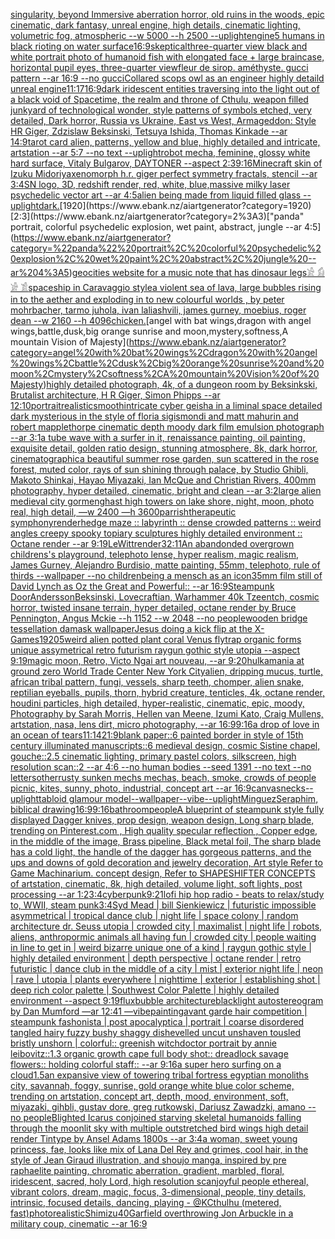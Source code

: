 [singularity, beyond Immersive aberration horror, old ruins in the woods, epic cinematic, dark fantasy, unreal engine, high details, cinematic lighting, volumetric fog, atmospheric --w 5000 --h 2500 --uplight](https://www.ebank.nz/aiartgenerator?category=singularity%2C%20beyond%20Immersive%20aberration%20horror%2C%20old%20ruins%20in%20the%20woods%2C%20epic%20cinematic%2C%20dark%20fantasy%2C%20unreal%20engine%2C%20high%20details%2C%20cinematic%20lighting%2C%20volumetric%20fog%2C%20atmospheric%20--w%205000%20--h%202500%20--uplight)[engine](https://www.ebank.nz/aiartgenerator?category=engine)[5 humans in black rioting on water surface](https://www.ebank.nz/aiartgenerator?category=5%20humans%20in%20black%20rioting%20on%20water%20surface)[16:9](https://www.ebank.nz/aiartgenerator?category=16%3A9)[skeptical](https://www.ebank.nz/aiartgenerator?category=skeptical)[three-quarter view black and white portrait photo of humanoid fish with elongated face + large braincase, horizontal pupil eyes, three-quarter view](https://www.ebank.nz/aiartgenerator?category=three-quarter%20view%20black%20and%20white%20portrait%20photo%20of%20humanoid%20fish%20with%20elongated%20face%20%2B%20large%20braincase%2C%20horizontal%20pupil%20eyes%2C%20three-quarter%20view)[fleur de sirop. améthyste. gucci pattern --ar 16:9 --no gucci](https://www.ebank.nz/aiartgenerator?category=fleur%20de%20sirop.%20am%C3%A9thyste.%20gucci%20pattern%20--ar%2016%3A9%20--no%20gucci)[Collared scops owl as an engineer highly detaild unreal engine](https://www.ebank.nz/aiartgenerator?category=Collared%20scops%20owl%20as%20an%20engineer%20highly%20detaild%20unreal%20engine)[11:17](https://www.ebank.nz/aiartgenerator?category=11%3A17)[16:9](https://www.ebank.nz/aiartgenerator?category=16%3A9)[dark iridescent entities traversing into the light out of a black void of Spacetime, the realm and throne of Cthulu, weapon filled junkyard of technological wonder, style patterns of symbols etched, very detailed, Dark horror, Russia vs Ukraine, East vs West, Armageddon: Style HR Giger, Zdzislaw Beksinski, Tetsuya Ishida, Thomas Kinkade --ar 14:9](https://www.ebank.nz/aiartgenerator?category=dark%20iridescent%20entities%20traversing%20into%20the%20light%20out%20of%20a%20black%20void%20of%20Spacetime%2C%20the%20realm%20and%20throne%20of%20Cthulu%2C%20weapon%20filled%20junkyard%20of%20technological%20wonder%2C%20style%20patterns%20of%20symbols%20etched%2C%20very%20detailed%2C%20Dark%20horror%2C%20Russia%20vs%20Ukraine%2C%20East%20vs%20West%2C%20Armageddon%3A%20Style%20HR%20Giger%2C%20Zdzislaw%20Beksinski%2C%20Tetsuya%20Ishida%2C%20Thomas%20Kinkade%20--ar%2014%3A9)[tarot card alien, patterns, yellow and blue, highly detailed and intricate, artstation --ar 5:7 --no text --uplight](https://www.ebank.nz/aiartgenerator?category=tarot%20card%20alien%2C%20patterns%2C%20yellow%20and%20blue%2C%20highly%20detailed%20and%20intricate%2C%20artstation%20--ar%205%3A7%20--no%20text%20--uplight)[robot mecha, feminine, glossy white hard surface, Vitaly Bulgarov, DAYTONER --aspect 2:3](https://www.ebank.nz/aiartgenerator?category=robot%20mecha%2C%20feminine%2C%20glossy%20white%20hard%20surface%2C%20Vitaly%20Bulgarov%2C%20DAYTONER%20--aspect%202%3A3)[9:16](https://www.ebank.nz/aiartgenerator?category=9%3A16)[Minecraft skin of Izuku Midoriya](https://www.ebank.nz/aiartgenerator?category=Minecraft%20skin%20of%20Izuku%20Midoriya)[xenomorph h.r. giger perfect symmetry fractals, stencil --ar 3:4](https://www.ebank.nz/aiartgenerator?category=xenomorph%20h.r.%20giger%20perfect%20symmetry%20fractals%2C%20stencil%20--ar%203%3A4)[SN logo, 3D, redshift render, red, white, blue,](https://www.ebank.nz/aiartgenerator?category=SN%20logo%2C%203D%2C%20redshift%20render%2C%20red%2C%20white%2C%20blue%2C)[massive milky laser psychedelic vector art --ar 4:5](https://www.ebank.nz/aiartgenerator?category=massive%20milky%20laser%20psychedelic%20vector%20art%20--ar%204%3A5)[alien being made from liquid filled glass --uplight](https://www.ebank.nz/aiartgenerator?category=alien%20being%20made%20from%20liquid%20filled%20glass%20--uplight)[dark.](https://www.ebank.nz/aiartgenerator?category=dark.)[1920](https://www.ebank.nz/aiartgenerator?category=1920)[2:3](https://www.ebank.nz/aiartgenerator?category=2%3A3)["panda" portrait, colorful psychedelic explosion, wet paint, abstract, jungle --ar 4:5](https://www.ebank.nz/aiartgenerator?category=%22panda%22%20portrait%2C%20colorful%20psychedelic%20explosion%2C%20wet%20paint%2C%20abstract%2C%20jungle%20--ar%204%3A5)[geocities website for a music note that has dinosaur legs](https://www.ebank.nz/aiartgenerator?category=geocities%20website%20for%20a%20music%20note%20that%20has%20dinosaur%20legs)[𓀀 𓀁 𓀂 𓀃](https://www.ebank.nz/aiartgenerator?category=%F0%93%80%80%20%F0%93%80%81%20%F0%93%80%82%20%F0%93%80%83)[spaceship in Caravaggio style](https://www.ebank.nz/aiartgenerator?category=spaceship%20in%20Caravaggio%20style)[a violent sea of lava, large bubbles rising in to the aether and exploding in to new colourful worlds , by peter mohrbacher, tarmo juhola, ivan laliashvili, james gurney, moebius, roger dean   --w 2160 --h 4096](https://www.ebank.nz/aiartgenerator?category=a%20violent%20sea%20of%20lava%2C%20large%20bubbles%20rising%20in%20to%20the%20aether%20and%20exploding%20in%20to%20new%20colourful%20worlds%20%2C%20by%20peter%20mohrbacher%2C%20tarmo%20juhola%2C%20ivan%20laliashvili%2C%20james%20gurney%2C%20moebius%2C%20roger%20dean%20%20%20--w%202160%20--h%204096)[chicken.](https://www.ebank.nz/aiartgenerator?category=chicken.)[angel with bat wings,dragon with angel wings,battle,dusk,big orange sunrise and moon,mystery,softness,A mountain Vision of Majesty](https://www.ebank.nz/aiartgenerator?category=angel%20with%20bat%20wings%2Cdragon%20with%20angel%20wings%2Cbattle%2Cdusk%2Cbig%20orange%20sunrise%20and%20moon%2Cmystery%2Csoftness%2CA%20mountain%20Vision%20of%20Majesty)[highly detailed photograph, 4k, of a dungeon room by Beksinkski, Brutalist architecture, H R Giger, Simon Phipps --ar 12:10](https://www.ebank.nz/aiartgenerator?category=highly%20detailed%20photograph%2C%204k%2C%20of%20a%20dungeon%20room%20by%20Beksinkski%2C%20Brutalist%20architecture%2C%20H%20R%20Giger%2C%20Simon%20Phipps%20--ar%2012%3A10)[portrait](https://www.ebank.nz/aiartgenerator?category=portrait)[realistic](https://www.ebank.nz/aiartgenerator?category=realistic)[smooth](https://www.ebank.nz/aiartgenerator?category=smooth)[intricate cyber geisha in a liminal space detailed dark mysterious in the style of floria sigismondi and matt mahurin and robert mapplethorpe cinematic depth moody dark film emulsion photograph --ar 3:1](https://www.ebank.nz/aiartgenerator?category=intricate%20cyber%20geisha%20in%20a%20liminal%20space%20detailed%20dark%20mysterious%20in%20the%20style%20of%20floria%20sigismondi%20and%20matt%20mahurin%20and%20robert%20mapplethorpe%20cinematic%20depth%20moody%20dark%20film%20emulsion%20photograph%20--ar%203%3A1)[a tube wave with a surfer in it, renaissance painting, oil painting, exquisite detail, golden ratio design, stunning atmosphere, 8k, dark horror, cinematographic](https://www.ebank.nz/aiartgenerator?category=a%20tube%20wave%20with%20a%20surfer%20in%20it%2C%20renaissance%20painting%2C%20oil%20painting%2C%20exquisite%20detail%2C%20golden%20ratio%20design%2C%20stunning%20atmosphere%2C%208k%2C%20dark%20horror%2C%20cinematographic)[a beautiful summer rose garden, sun scattered in the rose forest, muted color, rays of sun shining through palace, by Studio Ghibli, Makoto Shinkai, Hayao Miyazaki, Ian McQue and Christian Rivers, 400mm photography, hyper detailed, cinematic, bright and clean --ar 3:2](https://www.ebank.nz/aiartgenerator?category=a%20beautiful%20summer%20rose%20garden%2C%20sun%20scattered%20in%20the%20rose%20forest%2C%20muted%20color%2C%20rays%20of%20sun%20shining%20through%20palace%2C%20by%20Studio%20Ghibli%2C%20Makoto%20Shinkai%2C%20Hayao%20Miyazaki%2C%20Ian%20McQue%20and%20Christian%20Rivers%2C%20400mm%20photography%2C%20hyper%20detailed%2C%20cinematic%2C%20bright%20and%20clean%20--ar%203%3A2)[large alien medieval city gormenghast high towers on lake shore, night, moon, photo real, high detail, —w 2400 —h 3600](https://www.ebank.nz/aiartgenerator?category=large%20alien%20medieval%20city%20gormenghast%20high%20towers%20on%20lake%20shore%2C%20night%2C%20moon%2C%20photo%20real%2C%20high%20detail%2C%20%E2%80%94w%202400%20%E2%80%94h%203600)[parrish](https://www.ebank.nz/aiartgenerator?category=parrish)[therapeutic symphony](https://www.ebank.nz/aiartgenerator?category=therapeutic%20symphony)[render](https://www.ebank.nz/aiartgenerator?category=render)[hedge maze :: labyrinth ::  dense crowded patterns  :: weird angles creepy spooky topiary sculptures  highly detailed environment :: Octane render --ar 9:19](https://www.ebank.nz/aiartgenerator?category=hedge%20maze%20%3A%3A%20labyrinth%20%3A%3A%20%20dense%20crowded%20patterns%20%20%3A%3A%20weird%20angles%20creepy%20spooky%20topiary%20sculptures%20%20highly%20detailed%20environment%20%3A%3A%20Octane%20render%20--ar%209%3A19)[LeWitt](https://www.ebank.nz/aiartgenerator?category=LeWitt)[render](https://www.ebank.nz/aiartgenerator?category=render)[32:11](https://www.ebank.nz/aiartgenerator?category=32%3A11)[An abandonded overgrown childrens's playground, telephoto lense, hyper realism, magic realism, James Gurney, Alejandro Burdisio, matte painting, 55mm, telephoto, rule of thirds --wallpaper --no children](https://www.ebank.nz/aiartgenerator?category=An%20abandonded%20overgrown%20childrens%27s%20playground%2C%20telephoto%20lense%2C%20hyper%20realism%2C%20magic%20realism%2C%20James%20Gurney%2C%20Alejandro%20Burdisio%2C%20matte%20painting%2C%2055mm%2C%20telephoto%2C%20rule%20of%20thirds%20--wallpaper%20--no%20children)[being a mensch as an icon](https://www.ebank.nz/aiartgenerator?category=being%20a%20mensch%20as%20an%20icon)[35mm film still of David Lynch as Oz the Great and Powerful:: --ar 16:9](https://www.ebank.nz/aiartgenerator?category=35mm%20film%20still%20of%20David%20Lynch%20as%20Oz%20the%20Great%20and%20Powerful%3A%3A%20--ar%2016%3A9)[Steampunk Door](https://www.ebank.nz/aiartgenerator?category=Steampunk%20Door)[Andersson](https://www.ebank.nz/aiartgenerator?category=Andersson)[Beksinski, Lovecraftian, Warhammer 40k Tzeentch, cosmic horror, twisted insane terrain, hyper detailed, octane render by Bruce Pennington, Angus Mckie --h 1152 --w 2048 --no people](https://www.ebank.nz/aiartgenerator?category=Beksinski%2C%20Lovecraftian%2C%20Warhammer%2040k%20Tzeentch%2C%20cosmic%20horror%2C%20twisted%20insane%20terrain%2C%20hyper%20detailed%2C%20octane%20render%20by%20Bruce%20Pennington%2C%20Angus%20Mckie%20--h%201152%20--w%202048%20--no%20people)[wooden bridge tessellation damask wallpaper](https://www.ebank.nz/aiartgenerator?category=wooden%20bridge%20tessellation%20damask%20wallpaper)[Jesus doing a kick flip at the X-Games](https://www.ebank.nz/aiartgenerator?category=Jesus%20doing%20a%20kick%20flip%20at%20the%20X-Games)[1920](https://www.ebank.nz/aiartgenerator?category=1920)[5](https://www.ebank.nz/aiartgenerator?category=5)[weird alien potted plant coral Venus flytrap  organic forms unique assymetrical  retro futurism raygun gothic style utopia --aspect 9:19](https://www.ebank.nz/aiartgenerator?category=weird%20alien%20potted%20plant%20coral%20Venus%20flytrap%20%20organic%20forms%20unique%20assymetrical%20%20retro%20futurism%20raygun%20gothic%20style%20utopia%20--aspect%209%3A19)[magic moon, Retro, Victo Ngai art nouveau,  --ar 9:20](https://www.ebank.nz/aiartgenerator?category=magic%20moon%2C%20Retro%2C%20Victo%20Ngai%20art%20nouveau%2C%20%20--ar%209%3A20)[hulkamania at ground zero World Trade Center New York City](https://www.ebank.nz/aiartgenerator?category=hulkamania%20at%20ground%20zero%20World%20Trade%20Center%20New%20York%20City)[alien, dripping mucus, turtle, african tribal pattern, fungi, vessels, sharp teeth, chomper, alien snake, reptilian eyeballs, pupils, thorn, hybrid creature, tenticles, 4k, octane render, houdini particles, high detailed, hyper-realistic, cinematic, epic, moody, Photography by Sarah Morris, Hellen van Meene, Izumi Kato, Craig Mullens, artstation, nasa, lens dirt, micro photography, --ar 16:9](https://www.ebank.nz/aiartgenerator?category=alien%2C%20dripping%20mucus%2C%20turtle%2C%20african%20tribal%20pattern%2C%20fungi%2C%20vessels%2C%20sharp%20teeth%2C%20chomper%2C%20alien%20snake%2C%20reptilian%20eyeballs%2C%20pupils%2C%20thorn%2C%20hybrid%20creature%2C%20tenticles%2C%204k%2C%20octane%20render%2C%20houdini%20particles%2C%20high%20detailed%2C%20hyper-realistic%2C%20cinematic%2C%20epic%2C%20moody%2C%20Photography%20by%20Sarah%20Morris%2C%20Hellen%20van%20Meene%2C%20Izumi%20Kato%2C%20Craig%20Mullens%2C%20artstation%2C%20nasa%2C%20lens%20dirt%2C%20micro%20photography%2C%20--ar%2016%3A9)[9:16](https://www.ebank.nz/aiartgenerator?category=9%3A16)[a drop of love in an ocean of tears](https://www.ebank.nz/aiartgenerator?category=a%20drop%20of%20love%20in%20an%20ocean%20of%20tears)[11:14](https://www.ebank.nz/aiartgenerator?category=11%3A14)[21:9](https://www.ebank.nz/aiartgenerator?category=21%3A9)[blank paper::6 painted border in style of 15th century illuminated manuscripts::6 medieval design, cosmic Sistine chapel, gouche::2.5 cinematic lighting, primary pastel colors, silkscreen, high resolution scan::2 --ar 4:6 --no human bodies --seed 1391 --no text --no letters](https://www.ebank.nz/aiartgenerator?category=blank%20paper%3A%3A6%20painted%20border%20in%20style%20of%2015th%20century%20illuminated%20manuscripts%3A%3A6%20medieval%20design%2C%20cosmic%20Sistine%20chapel%2C%20gouche%3A%3A2.5%20cinematic%20lighting%2C%20primary%20pastel%20colors%2C%20silkscreen%2C%20high%20resolution%20scan%3A%3A2%20--ar%204%3A6%20--no%20human%20bodies%20--seed%201391%20--no%20text%20--no%20letters)[other](https://www.ebank.nz/aiartgenerator?category=other)[rusty sunken mechs mechas, beach, smoke, crowds of people picnic, kites, sunny, photo, industrial, concept art --ar 16:9](https://www.ebank.nz/aiartgenerator?category=rusty%20sunken%20mechs%20mechas%2C%20beach%2C%20smoke%2C%20crowds%20of%20people%20picnic%2C%20kites%2C%20sunny%2C%20photo%2C%20industrial%2C%20concept%20art%20--ar%2016%3A9)[canvas](https://www.ebank.nz/aiartgenerator?category=canvas)[necks](https://www.ebank.nz/aiartgenerator?category=necks)[--uplight](https://www.ebank.nz/aiartgenerator?category=--uplight)[tabloid glamour model](https://www.ebank.nz/aiartgenerator?category=tabloid%20glamour%20model)[--wallpaper](https://www.ebank.nz/aiartgenerator?category=--wallpaper)[--vibe](https://www.ebank.nz/aiartgenerator?category=--vibe)[--uplight](https://www.ebank.nz/aiartgenerator?category=--uplight)[Minguez](https://www.ebank.nz/aiartgenerator?category=Minguez)[Seraphim, biblical drawing](https://www.ebank.nz/aiartgenerator?category=Seraphim%2C%20biblical%20drawing)[16:9](https://www.ebank.nz/aiartgenerator?category=16%3A9)[9:16](https://www.ebank.nz/aiartgenerator?category=9%3A16)[bathroom](https://www.ebank.nz/aiartgenerator?category=bathroom)[people](https://www.ebank.nz/aiartgenerator?category=people)[A blueprint of steampunk style fully displayed Dagger knives, prop design, weapon design, Long sharp blade,  trending on Pinterest.com  , High quality specular reflection ,  Copper  edge, in the middle of the image, Brass pipeline,  Black metal foil,  The sharp blade has a cold light, the handle of the dagger has gorgeous patterns, and the ups and downs of gold decoration and jewelry decoration, Art style Refer to Game Machinarium.  concept design, Refer to SHAPESHIFTER CONCEPTS  of artstation, cinematic,  8k, high detailed,  volume light,  soft lights,  post processing    --ar 1:2](https://www.ebank.nz/aiartgenerator?category=A%20blueprint%20of%20steampunk%20style%20fully%20displayed%20Dagger%20knives%2C%20prop%20design%2C%20weapon%20design%2C%20Long%20sharp%20blade%2C%20%20trending%20on%20Pinterest.com%20%20%2C%20High%20quality%20specular%20reflection%20%2C%20%20Copper%20%20edge%2C%20in%20the%20middle%20of%20the%20image%2C%20Brass%20pipeline%2C%20%20Black%20metal%20foil%2C%20%20The%20sharp%20blade%20has%20a%20cold%20light%2C%20the%20handle%20of%20the%20dagger%20has%20gorgeous%20patterns%2C%20and%20the%20ups%20and%20downs%20of%20gold%20decoration%20and%20jewelry%20decoration%2C%20Art%20style%20Refer%20to%20Game%20Machinarium.%20%20concept%20design%2C%20Refer%20to%20SHAPESHIFTER%20CONCEPTS%20%20of%20artstation%2C%20cinematic%2C%20%208k%2C%20high%20detailed%2C%20%20volume%20light%2C%20%20soft%20lights%2C%20%20post%20processing%20%20%20%20--ar%201%3A2)[3:4](https://www.ebank.nz/aiartgenerator?category=3%3A4)[cyberpunk](https://www.ebank.nz/aiartgenerator?category=cyberpunk)[9:21](https://www.ebank.nz/aiartgenerator?category=9%3A21)[lofi hip hop radio - beats to relax/study to, WWII, steam punk](https://www.ebank.nz/aiartgenerator?category=lofi%20hip%20hop%20radio%20-%20beats%20to%20relax/study%20to%2C%20WWII%2C%20steam%20punk)[3:4](https://www.ebank.nz/aiartgenerator?category=3%3A4)[Syd Mead | bill Sienkiewicz | futuristic impossible asymmetrical | tropical dance club | night life | space colony | random architecture dr. Seuss utopia |  crowded city | maximalist | night life | robots, aliens, anthropormic animals all having fun | crowded city | people waiting in line to get in | weird bizarre unique one of a kind | raygun gothic style | highly detailed environment | depth perspective | octane render | retro futuristic | dance club in the middle of a city | mist | exterior night life | neon | rave | utopia | plants everywhere | nighttime | exterior | establishing shot | deep rich color palette | Southwest Color Palette | highly detailed environment  --aspect 9:19](https://www.ebank.nz/aiartgenerator?category=Syd%20Mead%20%7C%20bill%20Sienkiewicz%20%7C%20futuristic%20impossible%20asymmetrical%20%7C%20tropical%20dance%20club%20%7C%20night%20life%20%7C%20space%20colony%20%7C%20random%20architecture%20dr.%20Seuss%20utopia%20%7C%20%20crowded%20city%20%7C%20maximalist%20%7C%20night%20life%20%7C%20robots%2C%20aliens%2C%20anthropormic%20animals%20all%20having%20fun%20%7C%20crowded%20city%20%7C%20people%20waiting%20in%20line%20to%20get%20in%20%7C%20weird%20bizarre%20unique%20one%20of%20a%20kind%20%7C%20raygun%20gothic%20style%20%7C%20highly%20detailed%20environment%20%7C%20depth%20perspective%20%7C%20octane%20render%20%7C%20retro%20futuristic%20%7C%20dance%20club%20in%20the%20middle%20of%20a%20city%20%7C%20mist%20%7C%20exterior%20night%20life%20%7C%20neon%20%7C%20rave%20%7C%20utopia%20%7C%20plants%20everywhere%20%7C%20nighttime%20%7C%20exterior%20%7C%20establishing%20shot%20%7C%20deep%20rich%20color%20palette%20%7C%20Southwest%20Color%20Palette%20%7C%20highly%20detailed%20environment%20%20--aspect%209%3A19)[flux](https://www.ebank.nz/aiartgenerator?category=flux)[bubble architecture](https://www.ebank.nz/aiartgenerator?category=bubble%20architecture)[blacklight autostereogram by Dan Mumford —ar 12:41 —vibe](https://www.ebank.nz/aiartgenerator?category=blacklight%20autostereogram%20by%20Dan%20Mumford%20%E2%80%94ar%2012%3A41%20%E2%80%94vibe)[painting](https://www.ebank.nz/aiartgenerator?category=painting)[avant garde hair competition | steampunk fashonista | post apocalyptica | portrait | coarse disordered tangled hairy fuzzy bushy shaggy dishevelled uncut unshaven tousled bristly unshorn | colorful:: greenish witchdoctor portrait by annie leibovitz::1.3 organic growth cape full body shot:: dreadlock savage flowers:: holding colorful staff:: --ar 9:16](https://www.ebank.nz/aiartgenerator?category=avant%20garde%20hair%20competition%20%7C%20steampunk%20fashonista%20%7C%20post%20apocalyptica%20%7C%20portrait%20%7C%20coarse%20disordered%20tangled%20hairy%20fuzzy%20bushy%20shaggy%20dishevelled%20uncut%20unshaven%20tousled%20bristly%20unshorn%20%7C%20colorful%3A%3A%20greenish%20witchdoctor%20portrait%20by%20annie%20leibovitz%3A%3A1.3%20organic%20growth%20cape%20full%20body%20shot%3A%3A%20dreadlock%20savage%20flowers%3A%3A%20holding%20colorful%20staff%3A%3A%20--ar%209%3A16)[a super hero surfing on a cloud](https://www.ebank.nz/aiartgenerator?category=a%20super%20hero%20surfing%20on%20a%20cloud)[1.5](https://www.ebank.nz/aiartgenerator?category=1.5)[an expansive view of towering tribal fortress egyptian monoliths city, savannah, foggy, sunrise, gold orange white blue color scheme, trending on artstation, concept art, depth, mood, environment, soft, miyazaki, gihbli, gustav dore, greg rutkowski, Dariusz Zawadzki, amano --no people](https://www.ebank.nz/aiartgenerator?category=an%20expansive%20view%20of%20towering%20tribal%20fortress%20egyptian%20monoliths%20city%2C%20savannah%2C%20foggy%2C%20sunrise%2C%20gold%20orange%20white%20blue%20color%20scheme%2C%20trending%20on%20artstation%2C%20concept%20art%2C%20depth%2C%20mood%2C%20environment%2C%20soft%2C%20miyazaki%2C%20gihbli%2C%20gustav%20dore%2C%20greg%20rutkowski%2C%20Dariusz%20Zawadzki%2C%20amano%20--no%20people)[Blighted Icarus conjoined starving skeletal humanoids falling through the moonlit sky with multiple outstretched bird wings high detail render Tintype by Ansel Adams 1800s --ar 3:4](https://www.ebank.nz/aiartgenerator?category=Blighted%20Icarus%20conjoined%20starving%20skeletal%20humanoids%20falling%20through%20the%20moonlit%20sky%20with%20multiple%20outstretched%20bird%20wings%20high%20detail%20render%20Tintype%20by%20Ansel%20Adams%201800s%20--ar%203%3A4)[a woman, sweet young princess, fae, looks like mix of Lana Del Rey and grimes, cool hair, in the style of Jean Giraud illustration, and shoujo manga, inspired by pre raphaelite painting, chromatic aberration, gradient, marbled, floral, iridescent, sacred, holy Lord, high resolution scan](https://www.ebank.nz/aiartgenerator?category=a%20woman%2C%20sweet%20young%20princess%2C%20fae%2C%20looks%20like%20mix%20of%20Lana%20Del%20Rey%20and%20grimes%2C%20cool%20hair%2C%20in%20the%20style%20of%20Jean%20Giraud%20illustration%2C%20and%20shoujo%20manga%2C%20inspired%20by%20pre%20raphaelite%20painting%2C%20chromatic%20aberration%2C%20gradient%2C%20marbled%2C%20floral%2C%20iridescent%2C%20sacred%2C%20holy%20Lord%2C%20high%20resolution%20scan)[joyful people ethereal, vibrant colors, dream, magic, focus, 3-dimensional, people, tiny details, intrinsic, focused details, dancing, playing - @KCthulhu (metered, fast)](https://www.ebank.nz/aiartgenerator?category=joyful%20people%20ethereal%2C%20vibrant%20colors%2C%20dream%2C%20magic%2C%20focus%2C%203-dimensional%2C%20people%2C%20tiny%20details%2C%20intrinsic%2C%20focused%20details%2C%20dancing%2C%20playing%20-%20%40KCthulhu%20%28metered%2C%20fast%29)[photorealistic](https://www.ebank.nz/aiartgenerator?category=photorealistic)[Shimizu](https://www.ebank.nz/aiartgenerator?category=Shimizu)[40](https://www.ebank.nz/aiartgenerator?category=40)[Garfield overthrowing Jon Arbuckle in a military coup, cinematic --ar 16:9](https://www.ebank.nz/aiartgenerator?category=Garfield%20overthrowing%20Jon%20Arbuckle%20in%20a%20military%20coup%2C%20cinematic%20--ar%2016%3A9)
